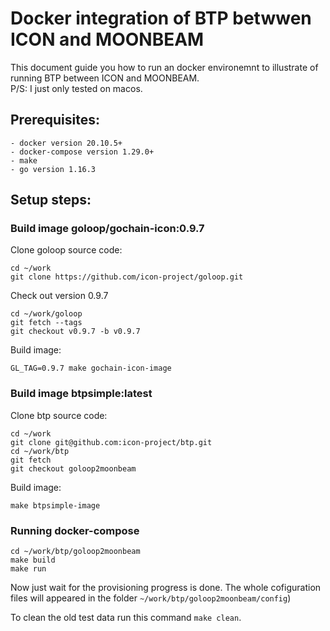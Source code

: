 # Docker integration of BTP betwwen ICON and MOONBEAM

This document guide you how to run an docker environemnt to illustrate of running BTP between ICON and MOONBEAM.   
P/S: I just only tested on macos.

## Prerequisites:  
```
- docker version 20.10.5+
- docker-compose version 1.29.0+
- make
- go version 1.16.3
```

## Setup steps:  


### Build image goloop/gochain-icon:0.9.7

Clone goloop source code:
```
cd ~/work
git clone https://github.com/icon-project/goloop.git
```
Check out version 0.9.7
```
cd ~/work/goloop
git fetch --tags
git checkout v0.9.7 -b v0.9.7
```
Build image:
```
GL_TAG=0.9.7 make gochain-icon-image
```

### Build image btpsimple:latest

Clone btp source code:
```
cd ~/work
git clone git@github.com:icon-project/btp.git
cd ~/work/btp
git fetch
git checkout goloop2moonbeam
```

Build image:
```
make btpsimple-image
```

### Running docker-compose

```
cd ~/work/btp/goloop2moonbeam
make build
make run
```

Now just wait for the provisioning progress is done. The whole cofiguration files will appeared in the folder `~/work/btp/goloop2moonbeam/config`)

To clean the old test data run this command `make clean`.